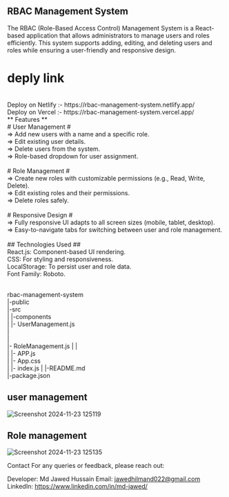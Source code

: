 
## RBAC Management System ##

The RBAC (Role-Based Access Control) Management System is a React-based application that allows administrators to manage users and roles efficiently. This system supports adding, editing, and deleting users and roles while ensuring a user-friendly and responsive design.
</br>
# deply link
</br>
  Deploy on Netlify :- https://rbac-management-system.netlify.app/
  </br>
  Deploy on Vercel :-  https://rbac-management-system.vercel.app/
  </br>
** Features **
</br>
# User Management #
</br>
=> Add new users with a name and a specific role.
</br>
=> Edit existing user details.
</br>
=> Delete users from the system.
</br>
=> Role-based dropdown for user assignment.
</br>
</br>
# Role Management #
</br>
=> Create new roles with customizable permissions (e.g., Read, Write, Delete).
</br>
=> Edit existing roles and their permissions.
</br>
=> Delete roles safely.
</br>
</br>
# Responsive Design #
</br>
=> Fully responsive UI adapts to all screen sizes (mobile, tablet, desktop).
</br>
=> Easy-to-navigate tabs for switching between user and role management.
</br>
</br>
## Technologies Used ##
</br>
React.js: Component-based UI rendering.
</br>
CSS: For styling and responsiveness.
</br>
LocalStorage: To persist user and role data.
</br>
Font Family: Roboto.
</br></br>


rbac-management-system
</br>
|-public
</br>
|-src
</br>
|  |-components
</br>
|  |- UserManagement.js
</br> 
| 
</br>| </br>   |- RoleManagement.js
|  |
</br>
|  |- APP.js
 </br>
|  |- App.css
 </br>
|  |- index.js
|
|-README.md
</br>
|-package.json

## user management 
![Screenshot 2024-11-23 125119](https://github.com/user-attachments/assets/53fcb212-ba6c-4805-81ed-6263e708537c)

## Role management

![Screenshot 2024-11-23 125135](https://github.com/user-attachments/assets/09fb6313-94f2-4e2f-bab6-0df646decf67)

Contact
For any queries or feedback, please reach out:

Developer: Md Jawed Hussain
Email: jawedhilmand022@gmail.com
LinkedIn: https://www.linkedin.com/in/md-jawed/

